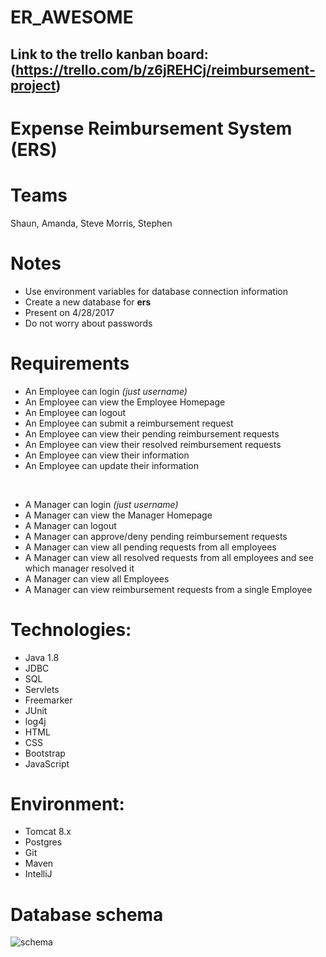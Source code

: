 # ER_AWESOME

## Link to the trello kanban board: (https://trello.com/b/z6jREHCj/reimbursement-project)

# Expense Reimbursement System (ERS)

# Teams

Shaun, Amanda, Steve Morris, Stephen

# Notes
* Use environment variables for database connection information
* Create a new database for **ers**
* Present on 4/28/2017
* Do not worry about passwords

# Requirements
* An Employee can login *(just username)*
* An Employee can view the Employee Homepage
* An Employee can logout
* An Employee can submit a reimbursement request
* An Employee can view their pending reimbursement requests
* An Employee can view their resolved reimbursement requests
* An Employee can view their information
* An Employee can update their information

<br/>

* A Manager can login *(just username)*
* A Manager can view the Manager Homepage
* A Manager can logout
* A Manager can approve/deny pending reimbursement requests
* A Manager can view all pending requests from all employees
* A Manager can view all resolved requests from all employees and see which manager resolved it
* A Manager can view all Employees
* A Manager can view reimbursement requests from a single Employee

# Technologies:
* Java 1.8
* JDBC
* SQL
* Servlets
* Freemarker
* JUnit
* log4j
* HTML
* CSS
* Bootstrap
* JavaScript

# Environment:
* Tomcat 8.x
* Postgres
* Git
* Maven
* IntelliJ

# Database schema
![schema](ers-database-schema.png)
